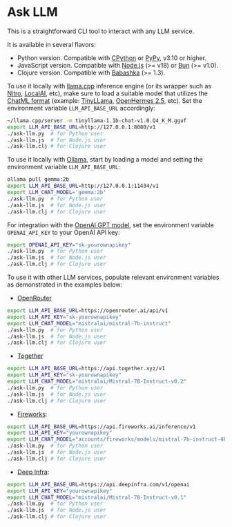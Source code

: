 # Ask LLM

This is a straightforward CLI tool to interact with any LLM service.

It is available in several flavors:

* Python version. Compatible with [CPython](https://python.org) or [PyPy](https://pypy.org),  v3.10 or higher.
* JavaScript version. Compatible with [Node.js](https://nodejs.org) (>= v18) or [Bun](https://bun.sh) (>= v1.0).
* Clojure version. Compatible with [Babashka](https://babashka.org/) (>= 1.3).

To use it locally with [llama.cpp](https://github.com/ggerganov/llama.cpp) inference engine (or its wrapper such as [Nitro](https://nitro.jan.ai/), [LocalAI](https://localai.io/), etc), make sure to load a suitable model that utilizes the [ChatML format](https://github.com/openai/openai-python/blob/release-v0.28.0/chatml.md) (example: [TinyLLama](https://huggingface.co/TheBloke/TinyLlama-1.1B-Chat-v1.0-GGUF), [OpenHermes 2.5](https://huggingface.co/TheBloke/OpenHermes-2.5-Mistral-7B-GGUF), etc). Set the environment variable `LLM_API_BASE_URL` accordingly:
```bash
~/llama.cpp/server -m tinyllama-1.1b-chat-v1.0.Q4_K_M.gguf
export LLM_API_BASE_URL=http://127.0.0.1:8080/v1
./ask-llm.py  # for Python user
./ask-llm.js  # for Node.js user
./ask-llm.clj # for Clojure user
```

To use it locally with [Ollama](https://ollama.com/), start by loading a model and setting the environment variable `LLM_API_BASE_URL`:
```bash
ollama pull gemma:2b
export LLM_API_BASE_URL=http://127.0.0.1:11434/v1
export LLM_CHAT_MODEL='gemma:2b'
./ask-llm.py  # for Python user
./ask-llm.js  # for Node.js user
./ask-llm.clj # for Clojure user
```

For integration with the [OpenAI GPT model](https://platform.openai.com/docs), set the environment variable `OPENAI_API_KEY` to your OpenAI API key:
```bash
export OPENAI_API_KEY="sk-yourownapikey"
./ask-llm.py  # for Python user
./ask-llm.js  # for Node.js user
./ask-llm.clj # for Clojure user
```

To use it with other LLM services, populate relevant environment variables as demonstrated in the examples below:

* [OpenRouter](https://openrouter.ai/)
```bash
export LLM_API_BASE_URL=https://openrouter.ai/api/v1
export LLM_API_KEY="sk-yourownapikey"
export LLM_CHAT_MODEL="mistralai/mistral-7b-instruct"
./ask-llm.py  # for Python user
./ask-llm.js  # for Node.js user
./ask-llm.clj # for Clojure user
```

* [Together](https://www.together.ai/)
```bash
export LLM_API_BASE_URL=https://api.together.xyz/v1
export LLM_API_KEY="sk-yourownapikey"
export LLM_CHAT_MODEL="mistralai/Mistral-7B-Instruct-v0.2"
./ask-llm.py  # for Python user
./ask-llm.js  # for Node.js user
./ask-llm.clj # for Clojure user
```

* [Fireworks](https://fireworks.ai/):
```bash
export LLM_API_BASE_URL=https://api.fireworks.ai/inference/v1
export LLM_API_KEY="yourownapikey"
export LLM_CHAT_MODEL="accounts/fireworks/models/mistral-7b-instruct-4k"
./ask-llm.py  # for Python user
./ask-llm.js  # for Node.js user
./ask-llm.clj # for Clojure user
```

* [Deep Infra](https://deepinfra.com):
```bash
export LLM_API_BASE_URL=https://api.deepinfra.com/v1/openai
export LLM_API_KEY="yourownapikey"
export LLM_CHAT_MODEL="mistralai/Mistral-7B-Instruct-v0.1"
./ask-llm.py  # for Python user
./ask-llm.js  # for Node.js user
./ask-llm.clj # for Clojure user
```